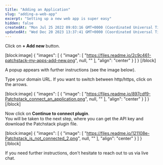 ```yaml
---
title: "Adding an Application"
slug: "adding-a-web-app"
excerpt: "Setting up a new web app is super easy"
hidden: false
createdAt: "Mon Jul 25 2022 09:03:16 GMT+0000 (Coordinated Universal Time)"
updatedAt: "Wed Dec 20 2023 13:37:41 GMT+0000 (Coordinated Universal Time)"
---
```

Click on **+ Add new** button.

[block:image]
{
  "images": [
    {
      "image": [
        "https://files.readme.io/2c9c461-patchstack-my-apps-add-new.png",
        null,
        ""
      ],
      "align": "center"
    }
  ]
}
[/block]


A popup appears with further instructions (see the image below).

Type your domain URL. If you want to switch between http/https, click on the arrows.

[block:image]
{
  "images": [
    {
      "image": [
        "https://files.readme.io/897cdf9-Patchstack_connect_an_application.png",
        null,
        ""
      ],
      "align": "center"
    }
  ]
}
[/block]


Now click on **Continue to connect plugin**.  
You will be taken to the next step, where you can get the API key and download the Patchstack plugin file.

[block:image]
{
  "images": [
    {
      "image": [
        "https://files.readme.io/121108e-Patchstack_is_not_connected_2.png",
        null,
        ""
      ],
      "align": "center"
    }
  ]
}
[/block]


If you need further instructions, don't hesitate to reach out to us via live chat.
